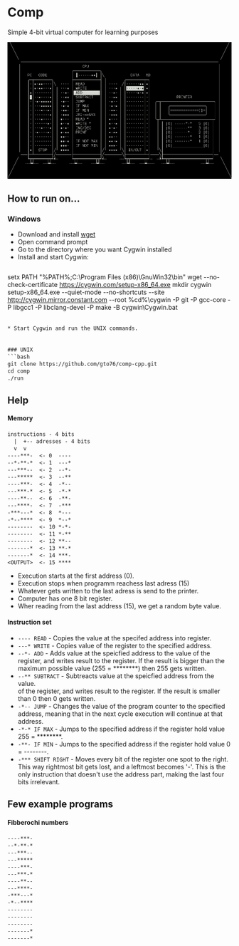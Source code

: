 Comp
====

Simple 4-bit virtual computer for learning purposes

![screenshot](doc/screenshot.png)

How to run on…
--------------

### Windows

* Download and install [wget](http://sourceforge.net/projects/gnuwin32/files/wget/1.11.4-1/wget-1.11.4-1-setup.exe/download)
* Open command prompt
* Go to the directory where you want Cygwin installed
* Install and start Cygwin:

>```bat
setx PATH "%PATH%;C:\Program Files (x86)\GnuWin32\bin"
wget --no-check-certificate https://cygwin.com/setup-x86_64.exe
mkdir cygwin
setup-x86_64.exe --quiet-mode --no-shortcuts --site http://cygwin.mirror.constant.com --root %cd%\cygwin -P git -P gcc-core -P libgcc1 -P libclang-devel -P make -B
cygwin\Cygwin.bat
```

* Start Cygwin and run the UNIX commands. 


### UNIX
```bash
git clone https://github.com/gto76/comp-cpp.git
cd comp
./run
```

Help
----

#### Memory
```
instructions - 4 bits
  |  +-- adresses - 4 bits
  v  v
----***-  <- 0  ----
--*-**-*  <- 1  ---*
---***--  <- 2  --*-
---*****  <- 3  --**
----***-  <- 4  -*--
---***-*  <- 5  -*-*
----**--  <- 6  -**-
---****-  <- 7  -***
-***---*  <- 8  *---
-*--****  <- 9  *--*
--------  <- 10 *-*-
--------  <- 11 *-**
--------  <- 12 **--
-------*  <- 13 **-*
-------*  <- 14 ***-
<OUTPUT>  <- 15 ****
```

* Execution starts at the first address (0). 
* Execution stops when programm reachess last adress (15)
* Whatever gets written to the last adress is send to the printer.
* Computer has one 8 bit register.
* Wher reading from the last address (15), we get a random byte value.

#### Instruction set

* `---- READ` - Copies the value at the specifed address into
register.  
* `---* WRITE` - Copies value of the register to the specified
address.  
* `--*- ADD` - Adds value at the speicfied address to the value
of the register, and writes result to the register. If the result is bigger than the maximum possible value (255 = ********) then 255 gets written.  
* `--** SUBTRACT` - Subtreacts value at the speicfied address from the value.  
of the register, and writes result to the register. If the result is smaller than 0 then 0 gets written.  
* `-*-- JUMP` - Changes the value of the program counter to the
specified address, meaning that in the next cycle execution will
continue at that address.
* `-*-* IF MAX` - Jumps to the specified address if the register
hold value 255 = ********.  
* `-**- IF MIN` - Jumps to the specified address if the register
hold value 0 = --------.  
* `-*** SHIFT RIGHT` - Moves every bit of the register one spot
to the right. This way rightmost bit gets lost, and a leftmost
becomes '-'. This is the only instruction that doesn't use the
address part, making the last four bits irrelevant.  


Few example programs
--------------------

#### Fibberochi numbers
```
----***-
--*-**-*
---***--
---*****
----***-
---***-*
----**--
---****-
-***---*
-*--****
--------
--------
--------
-------*
-------*
```


